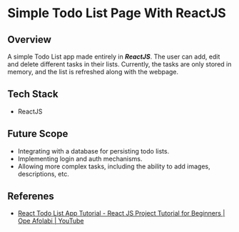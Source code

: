 # Simple Todo List Page With ReactJS

## Overview
A simple Todo List app made entirely in ___ReactJS___. The user can add, edit and delete different tasks in their lists. Currently, the tasks are only stored in memory, and the list is refreshed along with the webpage. 

## Tech Stack
- ReactJS

## Future Scope
- Integrating with a database for persisting todo lists.
- Implementing login and auth mechanisms.
- Allowing more complex tasks, including the ability to add images, descriptions, etc.

## Referenes
- <a href = "https://www.youtube.com/watch?v=LoYbN6qoQHA&t=1656s"> React Todo List App Tutorial - React JS Project Tutorial for Beginners | Ope Afolabi | YouTube</a>
